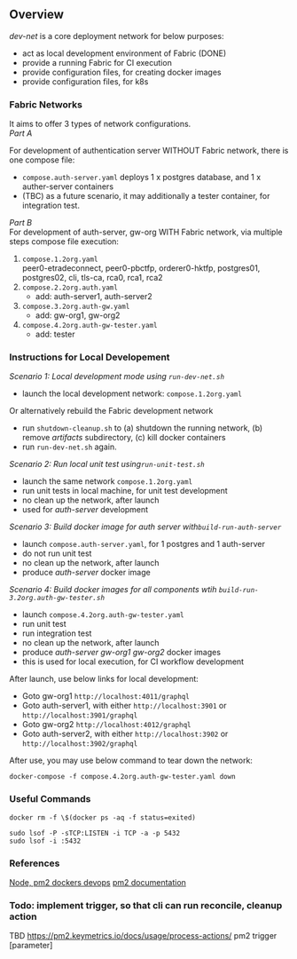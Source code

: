 ## Overview

_dev-net_ is a core deployment network for below purposes:

- act as local development environment of Fabric (DONE)
- provide a running Fabric for CI execution
- provide configuration files, for creating docker images
- provide configuration files, for k8s

### Fabric Networks

It aims to offer 3 types of network configurations.  
_Part A_

For development of authentication server WITHOUT Fabric network, there is one compose file:

- `compose.auth-server.yaml` deploys 1 x postgres database, and 1 x auther-server containers
- (TBC) as a future scenario, it may additionally a tester container, for integration test.

_Part B_  
For development of auth-server, gw-org WITH Fabric network, via multiple steps compose file execution:

1. `compose.1.2org.yaml`  
   peer0-etradeconnect, peer0-pbctfp, orderer0-hktfp, postgres01, postgres02, cli, tls-ca, rca0, rca1, rca2
1. `compose.2.2org.auth.yaml`
   - add: auth-server1, auth-server2
1. `compose.3.2org.auth-gw.yaml`
   - add: gw-org1, gw-org2
1. `compose.4.2org.auth-gw-tester.yaml`
   - add: tester

### Instructions for Local Developement

_Scenario 1: Local development mode using `run-dev-net.sh`_

- launch the local development network: `compose.1.2org.yaml`

Or alternatively rebuild the Fabric development network

- run `shutdown-cleanup.sh` to (a) shutdown the running network, (b) remove _artifacts_ subdirectory, (c) kill docker containers
- run `run-dev-net.sh` again.

_Scenario 2: Run local unit test using`run-unit-test.sh`_

- launch the same network `compose.1.2org.yaml`
- run unit tests in local machine, for unit test development
- no clean up the network, after launch
- used for _auth-server_ development

_Scenario 3: Build docker image for auth server with`build-run-auth-server`_

- launch `compose.auth-server.yaml`, for 1 postgres and 1 auth-server
- do not run unit test
- no clean up the network, after launch
- produce _auth-server_ docker image

_Scenario 4: Build docker images for all components wtih `build-run-3.2org.auth-gw-tester.sh`_

- launch `compose.4.2org.auth-gw-tester.yaml`
- run unit test
- run integration test
- no clean up the network, after launch
- produce _auth-server_ _gw-org1_ _gw-org2_ docker images
- this is used for local execution, for CI workflow development

After launch, use below links for local development:

- Goto gw-org1 `http://localhost:4011/graphql`
- Goto auth-server1, with either `http://localhost:3901` or `http://localhost:3901/graphql`
- Goto gw-org2 `http://localhost:4012/graphql`
- Goto auth-server2, with either `http://localhost:3902` or `http://localhost:3902/graphql`

After use, you may use below command to tear down the network:

```shell script
docker-compose -f compose.4.2org.auth-gw-tester.yaml down
```

### Useful Commands

```shell script
docker rm -f \$(docker ps -aq -f status=exited)

sudo lsof -P -sTCP:LISTEN -i TCP -a -p 5432
sudo lsof -i :5432
```

### References

[Node, pm2 dockers devops](https://medium.com/@adriendesbiaux/node-js-pm2-docker-docker-compose-devops-907dedd2b69a)
[pm2 documentation](https://pm2.keymetrics.io/docs/usage/application-declaration/)

### Todo: implement trigger, so that cli can run reconcile, cleanup action

TBD
https://pm2.keymetrics.io/docs/usage/process-actions/
pm2 trigger <application-name> <action-name> [parameter]
